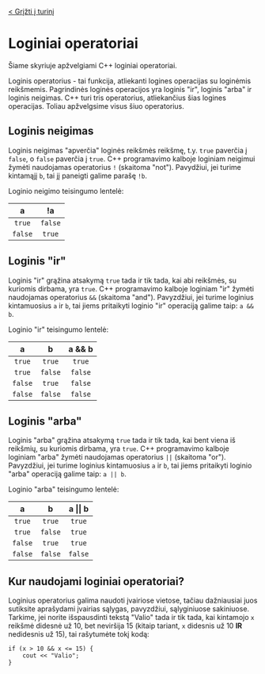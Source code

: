 [< Grįžti į turinį](../README.md)
# Loginiai operatoriai
Šiame skyriuje apžvelgiami C++ loginiai operatoriai.

Loginis operatorius - tai funkcija, atliekanti logines operacijas su loginėmis reikšmemis. Pagrindinės loginės operacijos yra loginis "ir", loginis "arba" ir loginis neigimas. C++ turi tris operatorius, atliekančius šias logines operacijas. Toliau apžvelgsime visus šiuo operatorius.

## Loginis neigimas
Loginis neigimas "apverčia" loginės reikšmės reikšmę, t.y. `true` paverčia į `false`, o `false` paverčia į `true`. C++ programavimo kalboje loginiam neigimui žymėti naudojamas operatorius `!` (skaitoma "not"). Pavydžiui, jei turime kintamąjį `b`, tai jį paneigti galime parašę `!b`.

Loginio neigimo teisingumo lentelė:

|    a    |    !a   |
|:-------:|:-------:|
| `true`  | `false` |
| `false` | `true`  |

## Loginis "ir"
Loginis "ir" grąžina atsakymą `true` tada ir tik tada, kai abi reikšmės, su kuriomis dirbama, yra `true`. C++ programavimo kalboje loginiam "ir" žymėti naudojamas operatorius `&&` (skaitoma "and"). Pavyzdžiui, jei turime loginius kintamuosius `a` ir `b`, tai jiems pritaikyti loginio "ir" operaciją galime taip: `a && b`.

Loginio "ir" teisingumo lentelė:

|    a    |    b    | a && b  |
|:-------:|:-------:|:-------:|
| `true`  | `true`  | `true`  |
| `true`  | `false` | `false` |
| `false` | `true`  | `false` |
| `false` | `false` | `false` |

## Loginis "arba"
Loginis "arba" grąžina atsakymą `true` tada ir tik tada, kai bent viena iš reikšmių, su kuriomis dirbama, yra `true`. C++ programavimo kalboje loginiam "arba" žymėti naudojamas operatorius `||` (skaitoma "or"). Pavyzdžiui, jei turime loginius kintamuosius `a` ir `b`, tai jiems pritaikyti loginio "arba" operaciją galime taip: `a || b`.

Loginio "arba" teisingumo lentelė:

|    a    |    b    | a \|\| b  |
|:-------:|:-------:|:---------:|
| `true`  | `true`  | `true`    |
| `true`  | `false` | `true`    |
| `false` | `true`  | `true`    |
| `false` | `false` | `false`   |

## Kur naudojami loginiai operatoriai?
Loginius operatorius galima naudoti įvairiose vietose, tačiau dažniausiai juos sutiksite aprašydami įvairias sąlygas, pavyzdžiui, sąlyginiuose sakiniuose. Tarkime, jei norite išspausdinti tekstą "Valio" tada ir tik tada, kai kintamojo `x` reikšmė didesnė už 10, bet neviršija 15 (kitaip tariant, `x` didesnis už 10 **IR** nedidesnis už 15), tai rašytumėte tokį kodą:
```
if (x > 10 && x <= 15) {
    cout << "Valio";
}
```
